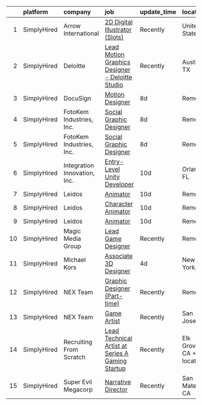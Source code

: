 

|    | platform    | company                      | job                                                                                                                                                       | update_time   | location                     |
|---:|:------------|:-----------------------------|:----------------------------------------------------------------------------------------------------------------------------------------------------------|:--------------|:-----------------------------|
|  1 | SimplyHired | Arrow International          | [2D Digital Illustrator (Slots)](https://www.simplyhired.com/job/GYcdckVYRdlvDpMdZNJ1y_kucZskeAmcizARYpdvLcu9IQsN7UJ9iw?q=vfx+designer)                   | Recently      | United States                |
|  2 | SimplyHired | Deloitte                     | [Lead Motion Graphics Designer - Deloitte Studio](https://www.simplyhired.com/job/2Rf4an1KeYHtVfVaFIeFEu_zMjSfBC9sP8YB96h2Ml3nHRVjJrGZaQ?q=vfx+designer)  | Recently      | Austin, TX                   |
|  3 | SimplyHired | DocuSign                     | [Motion Designer](https://www.simplyhired.com/job/UUooOsDvVwEFuymE9Qsd9IW7sbe0tXHHFqJA-ChcOJZlGbDiqne3dw?q=vfx+designer)                                  | 8d            | Remote                       |
|  4 | SimplyHired | FotoKem Industries, Inc.     | [Social Graphic Designer](https://www.simplyhired.com/job/Kc9JNMzUwTt2dy60e60_6JrYPGb-Dmp2mJQhoPY1J9YtIq0s78YbUw?q=vfx+designer)                          | 8d            | Remote                       |
|  5 | SimplyHired | FotoKem Industries, Inc.     | [Social Graphic Designer](https://www.simplyhired.com/job/Kc9JNMzUwTt2dy60e60_6JrYPGb-Dmp2mJQhoPY1J9YtIq0s78YbUw?q=vfx+designer)                          | 8d            | Remote                       |
|  6 | SimplyHired | Integration Innovation, Inc. | [Entry-Level Unity Developer](https://www.simplyhired.com/job/x4_s842a0ABu0lSb5kZZmKQeHHzFWmiJD9BGiRlNg61e3I7N-2kMeg?q=vfx+designer)                      | 10d           | Orlando, FL                  |
|  7 | SimplyHired | Leidos                       | [Animator](https://www.simplyhired.com/job/100tv4BPGObWyUHC348p4c0zlCgXJOFUgCuhFIDstZPBTr2zHTXGbw?q=vfx+designer)                                         | 10d           | Remote                       |
|  8 | SimplyHired | Leidos                       | [Character Animator](https://www.simplyhired.com/job/nwczWcKiW9_e3Igbe-Biy_M2NoPkbGPgqlen2Tvn26cu9IvjdOTx0g?q=vfx+designer)                               | 10d           | Remote                       |
|  9 | SimplyHired | Leidos                       | [Animator](https://www.simplyhired.com/job/t2fDagQvyaIkQh0K1OutLiBuf7lNosmqwlEiFc0LH7DCLtbbh9o6Fw?q=vfx+designer)                                         | 10d           | Remote                       |
| 10 | SimplyHired | Magic Media Group            | [Lead Game Designer](https://www.simplyhired.com/job/dGHsBVkdiCuExdLr57T20zS8Le1CYOPtzCo4naSxrL0aweBVAZh1bw?q=vfx+designer)                               | Recently      | Remote                       |
| 11 | SimplyHired | Michael Kors                 | [Associate 3D Designer](https://www.simplyhired.com/job/oA5-Lek-2uaRW8S5NCvg1zEbTmPPs4tIDzKgBrrj6sHKbBi7xZyYOA?q=vfx+designer)                            | 4d            | New York, NY                 |
| 12 | SimplyHired | NEX Team                     | [Graphic Designer (Part-time)](https://www.simplyhired.com/job/ArAeCERgNJnSROsAEp2n_qO-I_lzyfnz6bM36NLhmwbGxJAjPueYyg?q=vfx+designer)                     | Recently      | Remote                       |
| 13 | SimplyHired | NEX Team                     | [Game Artist](https://www.simplyhired.com/job/iVkoAAMN1edBhgoQM66yQmgz4Y8e1psB7T-iOLVmv2-MQxpbwRq6-g?q=vfx+designer)                                      | Recently      | San Jose, CA                 |
| 14 | SimplyHired | Recruiting From Scratch      | [Lead Technical Artist at Series A Gaming Startup](https://www.simplyhired.com/job/e-j_8EBV7X-1g3Udf9fUfH3WhqVbEz8HLHJWbj4wwSxpmiLIqydH1A?q=vfx+designer) | Recently      | Elk Grove, CA +126 locations |
| 15 | SimplyHired | Super Evil Megacorp          | [Narrative Director](https://www.simplyhired.com/job/JJjWo0PDGUAaQWVpYjl7eoJIXfgGYVL-8MWJRUlJCX_k5lejVgo7zg?q=vfx+designer)                               | Recently      | San Mateo, CA                |